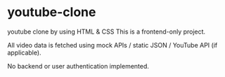 # youtube-clone
youtube clone by using HTML &amp; CSS
This is a frontend-only project.

All video data is fetched using mock APIs / static JSON / YouTube API (if applicable).

No backend or user authentication implemented.

